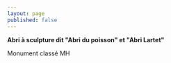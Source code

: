 ```yaml
---
layout: page
published: false
---
```


**Abri à sculpture dit "Abri du poisson" et "Abri Lartet"**

Monument classé MH

